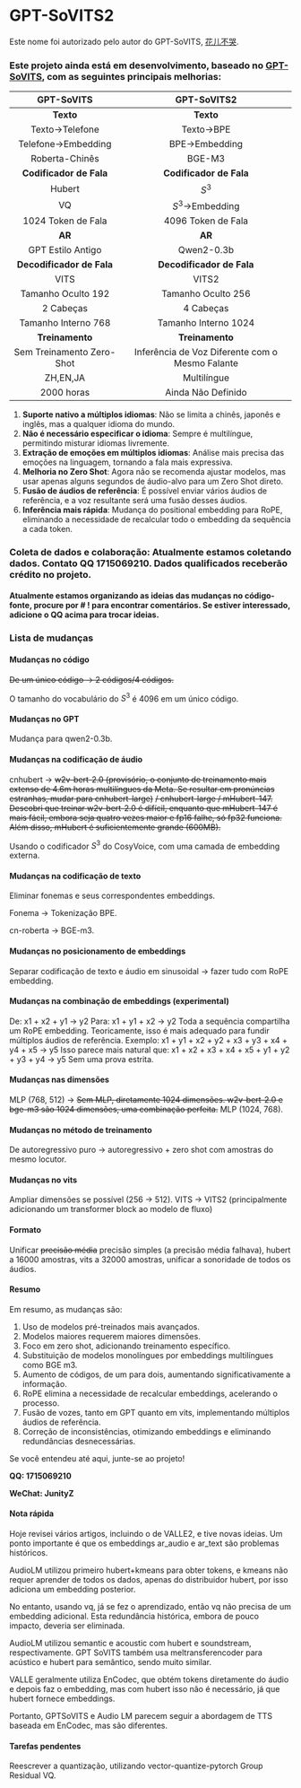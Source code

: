 # GPT-SoVITS2

Este nome foi autorizado pelo autor do GPT-SoVITS, [花儿不哭](https://space.bilibili.com/5760446?spm_id_from=333.337.0.0).
### Este projeto ainda está em desenvolvimento, baseado no [GPT-SoVITS](https://github.com/RVC-Boss/GPT-SoVITS), com as seguintes principais melhorias:
|GPT-SoVITS|GPT-SoVITS2|
|:----:|:----:|
|**Texto**|**Texto**|
|Texto->Telefone|Texto->BPE|
|Telefone->Embedding|BPE->Embedding|
|Roberta-Chinês|BGE-M3|
|**Codificador de Fala**|**Codificador de Fala**|
|Hubert|$S^3$|
|VQ|$S^3$->Embedding|
|1024 Token de Fala|4096 Token de Fala|
|**AR**|**AR**|
|GPT Estilo Antigo|Qwen2-0.3b|
|**Decodificador de Fala**|**Decodificador de Fala**|
|VITS|VITS2|
|Tamanho Oculto 192|Tamanho Oculto 256|
|2 Cabeças|4 Cabeças|
|Tamanho Interno 768|Tamanho Interno 1024|
|**Treinamento**|**Treinamento**|
|Sem Treinamento Zero-Shot|Inferência de Voz Diferente com o Mesmo Falante|
|ZH,EN,JA|Multilíngue|
|2000 horas|Ainda Não Definido|

1. **Suporte nativo a múltiplos idiomas**: Não se limita a chinês, japonês e inglês, mas a qualquer idioma do mundo.
2. **Não é necessário especificar o idioma**: Sempre é multilíngue, permitindo misturar idiomas livremente.
3. **Extração de emoções em múltiplos idiomas**: Análise mais precisa das emoções na linguagem, tornando a fala mais expressiva.
4. **Melhoria no Zero Shot**: Agora não se recomenda ajustar modelos, mas usar apenas alguns segundos de áudio-alvo para um Zero Shot direto.
5. **Fusão de áudios de referência**: É possível enviar vários áudios de referência, e a voz resultante será uma fusão desses áudios.
6. **Inferência mais rápida**: Mudança do positional embedding para RoPE, eliminando a necessidade de recalcular todo o embedding da sequência a cada token.

### **Coleta de dados e colaboração**: Atualmente estamos coletando dados. Contato QQ 1715069210. Dados qualificados receberão crédito no projeto.

#### Atualmente estamos organizando as ideias das mudanças no código-fonte, procure por # ! para encontrar comentários. Se estiver interessado, adicione o QQ acima para trocar ideias.

### Lista de mudanças

#### Mudanças no código
~~De um único código -> 2 códigos/4 códigos.~~

O tamanho do vocabulário do $S^3$ é 4096 em um único código.
#### Mudanças no GPT
Mudança para qwen2-0.3b.
#### Mudanças na codificação de áudio
cnhubert -> ~~w2v-bert-2.0 (provisório, o conjunto de treinamento mais extenso de 4.6m horas multilíngues da Meta. Se resultar em pronúncias estranhas, mudar para cnhubert-large)~~ ~~/ cnhubert-large / mHubert-147.~~
~~Descobri que treinar w2v-bert-2.0 é difícil, enquanto que mHubert-147 é mais fácil, embora seja quatro vezes maior e fp16 falhe, só fp32 funciona. Além disso, mHubert é suficientemente grande (600MB).~~

Usando o codificador $S^3$ do CosyVoice, com uma camada de embedding externa.
#### Mudanças na codificação de texto
Eliminar fonemas e seus correspondentes embeddings.

Fonema -> Tokenização BPE.

cn-roberta -> BGE-m3.
#### Mudanças no posicionamento de embeddings
Separar codificação de texto e áudio em sinusoidal -> fazer tudo com RoPE embedding.
#### Mudanças na combinação de embeddings (experimental)
De:
x1 + x2 + y1 -> y2
Para:
x1 + y1 + x2 -> y2
Toda a sequência compartilha um RoPE embedding.
Teoricamente, isso é mais adequado para fundir múltiplos áudios de referência.
Exemplo:
x1 + y1 + x2 + y2 + x3 + y3 + x4 + y4 + x5 -> y5
Isso parece mais natural que:
x1 + x2 + x3 + x4 + x5 + y1 + y2 + y3 + y4 -> y5
Sem uma prova estrita.
#### Mudanças nas dimensões
MLP (768, 512) -> ~~Sem MLP, diretamente 1024 dimensões. w2v-bert-2.0 e bge-m3 são 1024 dimensões, uma combinação perfeita.~~ MLP (1024, 768).
#### Mudanças no método de treinamento
De autoregressivo puro -> autoregressivo + zero shot com amostras do mesmo locutor.
#### Mudanças no vits
Ampliar dimensões se possível (256 -> 512). VITS -> VITS2 (principalmente adicionando um transformer block ao modelo de fluxo)
#### Formato
Unificar ~~precisão média~~ precisão simples (a precisão média falhava), hubert a 16000 amostras, vits a 32000 amostras, unificar a sonoridade de todos os áudios.
#### Resumo
Em resumo, as mudanças são:
1. Uso de modelos pré-treinados mais avançados.
2. Modelos maiores requerem maiores dimensões.
3. Foco em zero shot, adicionando treinamento específico.
4. Substituição de modelos monolíngues por embeddings multilíngues como BGE m3.
5. Aumento de códigos, de um para dois, aumentando significativamente a informação.
6. RoPE elimina a necessidade de recalcular embeddings, acelerando o processo.
7. Fusão de vozes, tanto em GPT quanto em vits, implementando múltiplos áudios de referência.
8. Correção de inconsistências, otimizando embeddings e eliminando redundâncias desnecessárias.

Se você entendeu até aqui, junte-se ao projeto!

**QQ: 1715069210**

**WeChat: JunityZ**

#### Nota rápida
Hoje revisei vários artigos, incluindo o de VALLE2, e tive novas ideias. Um ponto importante é que os embeddings ar_audio e ar_text são problemas históricos.

AudioLM utilizou primeiro hubert+kmeans para obter tokens, e kmeans não requer aprender de todos os dados, apenas do distribuidor hubert, por isso adiciona um embedding posterior.

No entanto, usando vq, já se fez o aprendizado, então vq não precisa de um embedding adicional. Esta redundância histórica, embora de pouco impacto, deveria ser eliminada.

AudioLM utilizou semantic e acoustic com hubert e soundstream, respectivamente. GPT SoVITS também usa meltransferencoder para acústico e hubert para semântico, sendo muito similar.

VALLE geralmente utiliza EnCodec, que obtém tokens diretamente do áudio e depois faz o embedding, mas com hubert isso não é necessário, já que hubert fornece embeddings.

Portanto, GPTSoVITS e Audio LM parecem seguir a abordagem de TTS baseada em EnCodec, mas são diferentes.

#### Tarefas pendentes
Reescrever a quantização, utilizando vector-quantize-pytorch Group Residual VQ.
